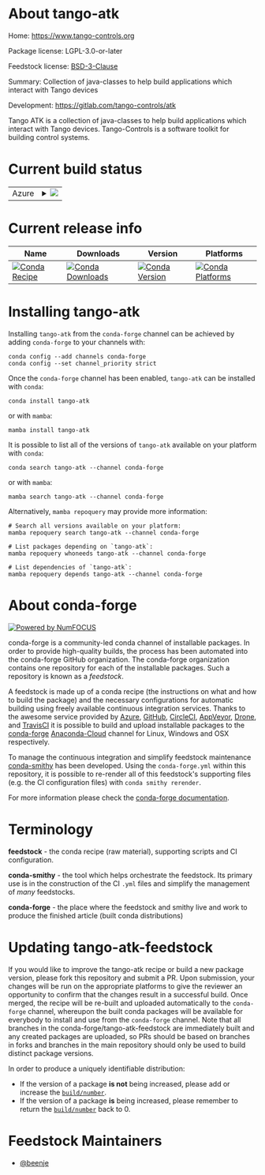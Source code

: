 About tango-atk
===============

Home: https://www.tango-controls.org

Package license: LGPL-3.0-or-later

Feedstock license: [BSD-3-Clause](https://github.com/conda-forge/tango-atk-feedstock/blob/main/LICENSE.txt)

Summary: Collection of java-classes to help build applications which interact with Tango devices

Development: https://gitlab.com/tango-controls/atk

Tango ATK is a collection of java-classes to help build applications
which interact with Tango devices.
Tango-Controls is a software toolkit for building control systems.


Current build status
====================


<table>
    
  <tr>
    <td>Azure</td>
    <td>
      <details>
        <summary>
          <a href="https://dev.azure.com/conda-forge/feedstock-builds/_build/latest?definitionId=15034&branchName=main">
            <img src="https://dev.azure.com/conda-forge/feedstock-builds/_apis/build/status/tango-atk-feedstock?branchName=main">
          </a>
        </summary>
        <table>
          <thead><tr><th>Variant</th><th>Status</th></tr></thead>
          <tbody><tr>
              <td>linux_64</td>
              <td>
                <a href="https://dev.azure.com/conda-forge/feedstock-builds/_build/latest?definitionId=15034&branchName=main">
                  <img src="https://dev.azure.com/conda-forge/feedstock-builds/_apis/build/status/tango-atk-feedstock?branchName=main&jobName=linux&configuration=linux_64_" alt="variant">
                </a>
              </td>
            </tr><tr>
              <td>osx_64</td>
              <td>
                <a href="https://dev.azure.com/conda-forge/feedstock-builds/_build/latest?definitionId=15034&branchName=main">
                  <img src="https://dev.azure.com/conda-forge/feedstock-builds/_apis/build/status/tango-atk-feedstock?branchName=main&jobName=osx&configuration=osx_64_" alt="variant">
                </a>
              </td>
            </tr><tr>
              <td>win_64</td>
              <td>
                <a href="https://dev.azure.com/conda-forge/feedstock-builds/_build/latest?definitionId=15034&branchName=main">
                  <img src="https://dev.azure.com/conda-forge/feedstock-builds/_apis/build/status/tango-atk-feedstock?branchName=main&jobName=win&configuration=win_64_" alt="variant">
                </a>
              </td>
            </tr>
          </tbody>
        </table>
      </details>
    </td>
  </tr>
</table>

Current release info
====================

| Name | Downloads | Version | Platforms |
| --- | --- | --- | --- |
| [![Conda Recipe](https://img.shields.io/badge/recipe-tango--atk-green.svg)](https://anaconda.org/conda-forge/tango-atk) | [![Conda Downloads](https://img.shields.io/conda/dn/conda-forge/tango-atk.svg)](https://anaconda.org/conda-forge/tango-atk) | [![Conda Version](https://img.shields.io/conda/vn/conda-forge/tango-atk.svg)](https://anaconda.org/conda-forge/tango-atk) | [![Conda Platforms](https://img.shields.io/conda/pn/conda-forge/tango-atk.svg)](https://anaconda.org/conda-forge/tango-atk) |

Installing tango-atk
====================

Installing `tango-atk` from the `conda-forge` channel can be achieved by adding `conda-forge` to your channels with:

```
conda config --add channels conda-forge
conda config --set channel_priority strict
```

Once the `conda-forge` channel has been enabled, `tango-atk` can be installed with `conda`:

```
conda install tango-atk
```

or with `mamba`:

```
mamba install tango-atk
```

It is possible to list all of the versions of `tango-atk` available on your platform with `conda`:

```
conda search tango-atk --channel conda-forge
```

or with `mamba`:

```
mamba search tango-atk --channel conda-forge
```

Alternatively, `mamba repoquery` may provide more information:

```
# Search all versions available on your platform:
mamba repoquery search tango-atk --channel conda-forge

# List packages depending on `tango-atk`:
mamba repoquery whoneeds tango-atk --channel conda-forge

# List dependencies of `tango-atk`:
mamba repoquery depends tango-atk --channel conda-forge
```


About conda-forge
=================

[![Powered by
NumFOCUS](https://img.shields.io/badge/powered%20by-NumFOCUS-orange.svg?style=flat&colorA=E1523D&colorB=007D8A)](https://numfocus.org)

conda-forge is a community-led conda channel of installable packages.
In order to provide high-quality builds, the process has been automated into the
conda-forge GitHub organization. The conda-forge organization contains one repository
for each of the installable packages. Such a repository is known as a *feedstock*.

A feedstock is made up of a conda recipe (the instructions on what and how to build
the package) and the necessary configurations for automatic building using freely
available continuous integration services. Thanks to the awesome service provided by
[Azure](https://azure.microsoft.com/en-us/services/devops/), [GitHub](https://github.com/),
[CircleCI](https://circleci.com/), [AppVeyor](https://www.appveyor.com/),
[Drone](https://cloud.drone.io/welcome), and [TravisCI](https://travis-ci.com/)
it is possible to build and upload installable packages to the
[conda-forge](https://anaconda.org/conda-forge) [Anaconda-Cloud](https://anaconda.org/)
channel for Linux, Windows and OSX respectively.

To manage the continuous integration and simplify feedstock maintenance
[conda-smithy](https://github.com/conda-forge/conda-smithy) has been developed.
Using the ``conda-forge.yml`` within this repository, it is possible to re-render all of
this feedstock's supporting files (e.g. the CI configuration files) with ``conda smithy rerender``.

For more information please check the [conda-forge documentation](https://conda-forge.org/docs/).

Terminology
===========

**feedstock** - the conda recipe (raw material), supporting scripts and CI configuration.

**conda-smithy** - the tool which helps orchestrate the feedstock.
                   Its primary use is in the construction of the CI ``.yml`` files
                   and simplify the management of *many* feedstocks.

**conda-forge** - the place where the feedstock and smithy live and work to
                  produce the finished article (built conda distributions)


Updating tango-atk-feedstock
============================

If you would like to improve the tango-atk recipe or build a new
package version, please fork this repository and submit a PR. Upon submission,
your changes will be run on the appropriate platforms to give the reviewer an
opportunity to confirm that the changes result in a successful build. Once
merged, the recipe will be re-built and uploaded automatically to the
`conda-forge` channel, whereupon the built conda packages will be available for
everybody to install and use from the `conda-forge` channel.
Note that all branches in the conda-forge/tango-atk-feedstock are
immediately built and any created packages are uploaded, so PRs should be based
on branches in forks and branches in the main repository should only be used to
build distinct package versions.

In order to produce a uniquely identifiable distribution:
 * If the version of a package **is not** being increased, please add or increase
   the [``build/number``](https://docs.conda.io/projects/conda-build/en/latest/resources/define-metadata.html#build-number-and-string).
 * If the version of a package **is** being increased, please remember to return
   the [``build/number``](https://docs.conda.io/projects/conda-build/en/latest/resources/define-metadata.html#build-number-and-string)
   back to 0.

Feedstock Maintainers
=====================

* [@beenje](https://github.com/beenje/)

